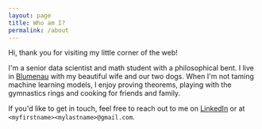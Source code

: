 ```yaml
---
layout: page
title: Who am I?
permalink: /about
---
```


Hi, thank you for visiting my little corner of the web!

I'm a senior data scientist and math student with a philosophical bent. I live in [Blumenau](https://en.wikipedia.org/wiki/Blumenau) with my beautiful wife and our two dogs. When I'm not taming machine learning models, I enjoy proving theorems, playing with the gymnastics rings and cooking for friends and family.

If you'd like to get in touch, feel free to reach out to me on [LinkedIn](https://www.linkedin.com/in/mateus-rigo-noriller-093991172/) or at `<myfirstname><mylastname>@gmail.com`.
